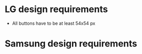 # LG design requirements

- All buttons have to be at least 54x54 px

# Samsung design requirements

